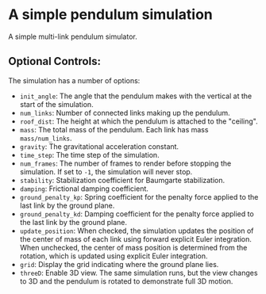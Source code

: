 # A simple pendulum simulation

A simple multi-link pendulum simulator.

## Optional Controls:

The simulation has a number of options:

- `init_angle`: The angle that the pendulum makes with the vertical at the start of the simulation.
- `num_links`: Number of connected links making up the pendulum.
- `roof_dist`: The height at which the pendulum is attached to the "ceiling".
- `mass`: The total mass of the pendulum. Each link has mass `mass/num_links`.
- `gravity`: The gravitational acceleration constant.
- `time_step`: The time step of the simulation.
- `num_frames`: The number of frames to render before stopping the simulation. If set to `-1`, the simulation will never stop.
- `stability`: Stabilization coefficient for Baumgarte stabilization.
- `damping`: Frictional damping coefficient.
- `ground_penalty_kp`: Spring coefficient for the penalty force applied to the last link by the ground plane.
- `ground_penalty_kd`: Damping coefficient for the penalty force applied to the last link by the ground plane.
- `update_position`: When checked, the simulation updates the position of the center of mass of each link using forward explicit Euler integration. When unchecked, the center of mass position is determined from the rotation, which is updated using explicit Euler integration.
- `grid`: Display the grid indicating where the ground plane lies.
- `threeD`: Enable 3D view. The same simulation runs, but the view changes to 3D and the pendulum is rotated to demonstrate full 3D motion.

